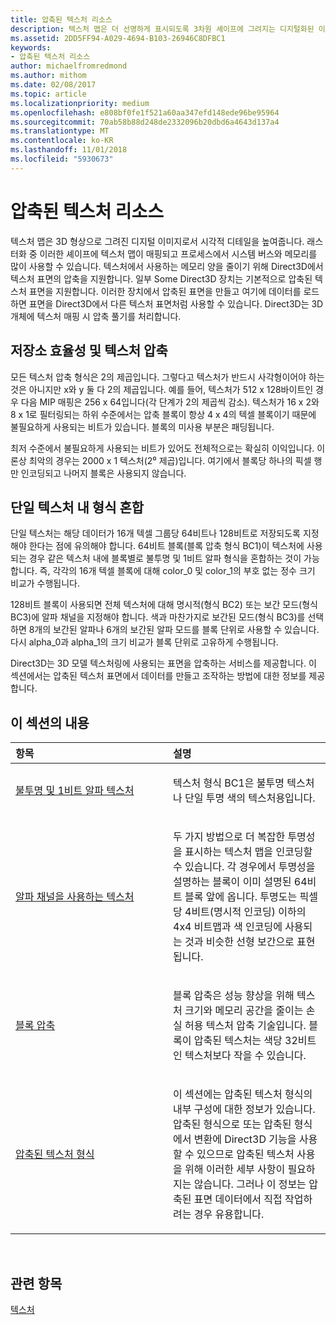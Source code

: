 ```yaml
---
title: 압축된 텍스처 리소스
description: 텍스처 맵은 더 선명하게 표시되도록 3차원 셰이프에 그려지는 디지털화된 이미지입니다.
ms.assetid: 2DD5FF94-A029-4694-B103-26946C8DFBC1
keywords:
- 압축된 텍스처 리소스
author: michaelfromredmond
ms.author: mithom
ms.date: 02/08/2017
ms.topic: article
ms.localizationpriority: medium
ms.openlocfilehash: e808bf0fe1f521a60aa347efd148ede96be95964
ms.sourcegitcommit: 70ab58b88d248de2332096b20dbd6a4643d137a4
ms.translationtype: MT
ms.contentlocale: ko-KR
ms.lasthandoff: 11/01/2018
ms.locfileid: "5930673"
---
```

# <a name="compressed-texture-resources"></a>압축된 텍스처 리소스


텍스처 맵은 3D 형상으로 그려진 디지털 이미지로서 시각적 디테일을 높여줍니다. 래스터화 중 이러한 셰이프에 텍스처 맵이 매핑되고 프로세스에서 시스템 버스와 메모리를 많이 사용할 수 있습니다. 텍스처에서 사용하는 메모리 양을 줄이기 위해 Direct3D에서 텍스처 표면의 압축을 지원합니다. 일부 Some Direct3D 장치는 기본적으로 압축된 텍스처 표면을 지원합니다. 이러한 장치에서 압축된 표면을 만들고 여기에 데이터를 로드하면 표면을 Direct3D에서 다른 텍스처 표면처럼 사용할 수 있습니다. Direct3D는 3D 개체에 텍스처 매핑 시 압축 풀기를 처리합니다.

## <a name="span-idstorage-efficiency-and-texture-compressionspanspan-idstorage-efficiency-and-texture-compressionspanspan-idstorage-efficiency-and-texture-compressionspanstorage-efficiency-and-texture-compression"></a><span id="Storage-Efficiency-and-Texture-Compression"></span><span id="storage-efficiency-and-texture-compression"></span><span id="STORAGE-EFFICIENCY-AND-TEXTURE-COMPRESSION"></span>저장소 효율성 및 텍스처 압축


모든 텍스처 압축 형식은 2의 제곱입니다. 그렇다고 텍스처가 반드시 사각형이어야 하는 것은 아니지만 x와 y 둘 다 2의 제곱입니다. 예를 들어, 텍스처가 512 x 128바이트인 경우 다음 MIP 매핑은 256 x 64입니다(각 단계가 2의 제곱씩 감소). 텍스처가 16 x 2와 8 x 1로 필터링되는 하위 수준에서는 압축 블록이 항상 4 x 4의 텍셀 블록이기 때문에 불필요하게 사용되는 비트가 있습니다. 블록의 미사용 부분은 패딩됩니다.

최저 수준에서 불필요하게 사용되는 비트가 있어도 전체적으로는 확실히 이익입니다. 이론상 최악의 경우는 2000 x 1 텍스처(2⁰ 제곱)입니다. 여기에서 블록당 하나의 픽셀 행만 인코딩되고 나머지 블록은 사용되지 않습니다.

## <a name="span-idmixing-formats-within-a-single-texturespanspan-idmixing-formats-within-a-single-texturespanspan-idmixing-formats-within-a-single-texturespanmixing-formats-within-a-single-texture"></a><span id="Mixing-Formats-Within-a-Single-Texture"></span><span id="mixing-formats-within-a-single-texture"></span><span id="MIXING-FORMATS-WITHIN-A-SINGLE-TEXTURE"></span>단일 텍스처 내 형식 혼합


단일 텍스처는 해당 데이터가 16개 텍셀 그룹당 64비트나 128비트로 저장되도록 지정해야 한다는 점에 유의해야 합니다. 64비트 블록(블록 압축 형식 BC1)이 텍스처에 사용되는 경우 같은 텍스처 내에 블록별로 불투명 및 1비트 알파 형식을 혼합하는 것이 가능합니다. 즉, 각각의 16개 텍셀 블록에 대해 color\_0 및 color\_1의 부호 없는 정수 크기 비교가 수행됩니다.

128비트 블록이 사용되면 전체 텍스처에 대해 명시적(형식 BC2) 또는 보간 모드(형식 BC3)에 알파 채널을 지정해야 합니다. 색과 마찬가지로 보간된 모드(형식 BC3)를 선택하면 8개의 보간된 알파나 6개의 보간된 알파 모드를 블록 단위로 사용할 수 있습니다. 다시 alpha\_0과 alpha\_1의 크기 비교가 블록 단위로 고유하게 수행됩니다.

Direct3D는 3D 모델 텍스처링에 사용되는 표면을 압축하는 서비스를 제공합니다. 이 섹션에서는 압축된 텍스처 표면에서 데이터를 만들고 조작하는 방법에 대한 정보를 제공합니다.

## <a name="span-idin-this-sectionspanin-this-section"></a><span id="in-this-section"></span>이 섹션의 내용


<table>
<colgroup>
<col width="50%" />
<col width="50%" />
</colgroup>
<thead>
<tr class="header">
<th align="left">항목</th>
<th align="left">설명</th>
</tr>
</thead>
<tbody>
<tr class="odd">
<td align="left"><p><a href="opaque-and-1-bit-alpha-textures.md">불투명 및 1비트 알파 텍스처</a></p></td>
<td align="left"><p>텍스처 형식 BC1은 불투명 텍스처나 단일 투명 색의 텍스처용입니다.</p></td>
</tr>
<tr class="even">
<td align="left"><p><a href="textures-with-alpha-channels.md">알파 채널을 사용하는 텍스처</a></p></td>
<td align="left"><p>두 가지 방법으로 더 복잡한 투명성을 표시하는 텍스처 맵을 인코딩할 수 있습니다. 각 경우에서 투명성을 설명하는 블록이 이미 설명된 64비트 블록 앞에 옵니다. 투명도는 픽셀당 4비트(명시적 인코딩) 이하의 4x4 비트맵과 색 인코딩에 사용되는 것과 비슷한 선형 보간으로 표현됩니다.</p></td>
</tr>
<tr class="odd">
<td align="left"><p><a href="block-compression.md">블록 압축</a></p></td>
<td align="left"><p>블록 압축은 성능 향상을 위해 텍스처 크기와 메모리 공간을 줄이는 손실 허용 텍스처 압축 기술입니다. 블록이 압축된 텍스처는 색당 32비트인 텍스처보다 작을 수 있습니다.</p></td>
</tr>
<tr class="even">
<td align="left"><p><a href="compressed-texture-formats.md">압축된 텍스처 형식</a></p></td>
<td align="left"><p>이 섹션에는 압축된 텍스처 형식의 내부 구성에 대한 정보가 있습니다. 압축된 형식으로 또는 압축된 형식에서 변환에 Direct3D 기능을 사용할 수 있으므로 압축된 텍스처 사용을 위해 이러한 세부 사항이 필요하지는 않습니다. 그러나 이 정보는 압축된 표면 데이터에서 직접 작업하려는 경우 유용합니다.</p></td>
</tr>
</tbody>
</table>

 

## <a name="span-idrelated-topicsspanrelated-topics"></a><span id="related-topics"></span>관련 항목


[텍스처](textures.md)

 

 




